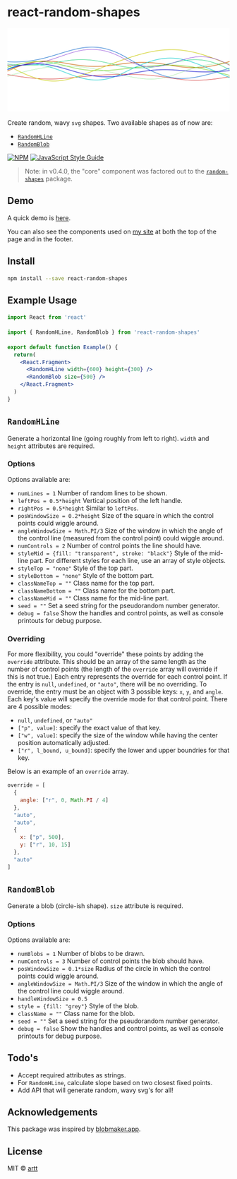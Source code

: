 # react-random-shapes

![Wave](./wave.svg)

Create random, wavy `svg` shapes. Two available shapes as of now are:

* [`RandomHLine`](#randomhline)
* [`RandomBlob`](#randomblob)

[![NPM](https://img.shields.io/npm/v/react-random-shapes.svg)](https://www.npmjs.com/package/react-random-shapes) [![JavaScript Style Guide](https://img.shields.io/badge/code_style-standard-brightgreen.svg)](https://standardjs.com)

> Note: in v0.4.0, the "core" component was factored out to the [`random-shapes`](https://www.npmjs.com/package/random-shapes) package.

## Demo

A quick demo is [here](https://artt.github.io/react-random-shapes/).

You can also see the components used on [my site](https://artt.github.io/) at both the top of the page and in the footer.

## Install

```bash
npm install --save react-random-shapes
```

## Example Usage

```jsx
import React from 'react'

import { RandomHLine, RandomBlob } from 'react-random-shapes'

export default function Example() {
  return(
    <React.Fragment>
      <RandomHLine width={600} height={300} />
      <RandomBlob size={500} />
    </React.Fragment>
  )
}
```

## `RandomHLine`

Generate a horizontal line (going roughly from left to right). `width` and `height` attributes are required.

### Options

Options available are:

* `numLines = 1` Number of random lines to be shown.
* `leftPos = 0.5*height` Vertical position of the left handle.
* `rightPos = 0.5*height` Similar to `leftPos`.
* `posWindowSize = 0.2*height` Size of the square in which the control points could wiggle around.
* `angleWindowSize = Math.PI/3` Size of the window in which the angle of the control line (measured from the control point) could wiggle around.
* `numControls = 2` Number of control points the line should have.
* `styleMid = {fill: "transparent", stroke: "black"}` Style of the mid-line part. For different styles for each line, use an array of style objects.
* `styleTop = "none"` Style of the top part.
* `styleBottom = "none"` Style of the bottom part.
* `classNameTop = ""` Class name for the top part.
* `classNameBottom = ""` Class name for the bottom part.
* `classNameMid = ""` Class name for the mid-line part.
* `seed = ""` Set a seed string for the pseudorandom number generator.
* `debug = false` Show the handles and control points, as well as console printouts for debug purpose.

### Overriding

For more flexibility, you could "override" these points by adding the `override` attribute.
This should be an array of the same length as the number of control points (the length of the `override` array will override if this is not true.)
Each entry represents the override for each control point.
If the entry is `null`, `undefined`, or `"auto"`, there will be no overriding.
To override, the entry must be an object with 3 possible keys: `x`, `y`, and `angle`.
Each key's value will specify the override mode for that control point.
There are 4 possible modes:

* `null`, `undefined`, or `"auto"`
* `["p", value]`: specify the exact value of that key.
* `["w", value]`: specify the size of the window while having the center position automatically adjusted.
* `["r", l_bound, u_bound]`: specify the lower and upper boundries for that key.

Below is an example of an `override` array.

```js
override = [
  {
    angle: ["r", 0, Math.PI / 4]
  },
  "auto",
  "auto",
  {
    x: ["p", 500],
    y: ["r", 10, 15] 
  },
  "auto"
]
```

## `RandomBlob`

Generate a blob (circle-ish shape). `size` attribute is required.

### Options

Options available are:

* `numBlobs = 1` Number of blobs to be drawn.
* `numControls = 3` Number of control points the blob should have.
* `posWindowSize = 0.1*size` Radius of the circle in which the control points could wiggle around.
* `angleWindowSize = Math.PI/3` Size of the window in which the angle of the control line could wiggle around.
* `handleWindowSize = 0.5`
* `style = {fill: "grey"}` Style of the blob.
* `className = ""` Class name for the blob.
* `seed = ""` Set a seed string for the pseudorandom number generator.
* `debug = false` Show the handles and control points, as well as console printouts for debug purpose.

## Todo's

* Accept required attributes as strings.
* For `RandomHLine`, calculate slope based on two closest fixed points.
* Add API that will generate random, wavy svg's for all!

## Acknowledgements

This package was inspired by [blobmaker.app](https://www.blobmaker.app/).

## License

MIT © [artt](https://github.com/artt)
